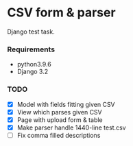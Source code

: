 # CSV form & parser

Django test task.

### Requirements

- python3.9.6
- Django 3.2

### TODO

- [x] Model with fields fitting given CSV
- [x] View which parses given CSV
- [x] Page with upload form & table
- [x] Make parser handle 1440-line test.csv
- [ ] Fix comma filled descriptions
